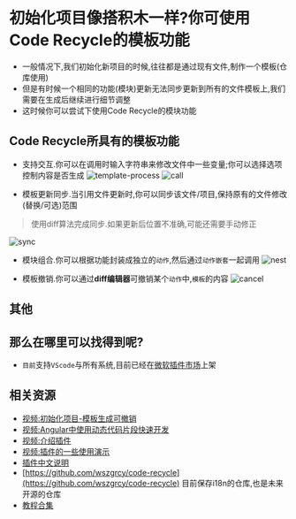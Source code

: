 # 初始化项目像搭积木一样?你可使用Code Recycle的模板功能
- 一般情况下,我们初始化新项目的时候,往往都是通过现有文件,制作一个模板(仓库使用)
- 但是有时候一个相同的功能(模块)更新无法同步更新到所有的文件模板上,我们需要在生成后继续进行细节调整
- 这时候你可以尝试下使用Code Recycle的模块功能
## Code Recycle所具有的模板功能
- 支持交互.你可以在调用时输入字符串来修改文件中一些变量;你可以选择选项控制内容是否生成
![template-process](https://cdn.jsdelivr.net/gh/wszgrcy/code-recycle@1.0.6/doc/image/template/template-process.jpg)
![call](https://cdn.jsdelivr.net/gh/wszgrcy/code-recycle@1.0.6/doc/image/template/template-process.gif)

- 模板更新同步.当引用文件更新时,你可以同步该文件/项目,保持原有的文件修改(替换/可选)范围

> 使用diff算法完成同步.如果更新后位置不准确,可能还需要手动修正

![sync](https://cdn.jsdelivr.net/gh/wszgrcy/code-recycle@1.0.6/doc/image/template/update.webp)
- 模块组合.你可以根据功能封装成独立的`动作`,然后通过`动作嵌套`一起调用
![nest](https://cdn.jsdelivr.net/gh/wszgrcy/code-recycle@1.0.6/doc/image/template/nest.webp)

- 模板撤销.你可以通过**diff编辑器**可撤销某个`动作`中,`模板`的内容
![cancel](https://cdn.jsdelivr.net/gh/wszgrcy/code-recycle@1.0.6/doc/image/template/cancel.webp)

## 其他
## 那么在哪里可以找得到呢?
- `目前`支持`VScode`与所有系统,目前已经在[微软插件市场](https://marketplace.visualstudio.com/items?itemName=LDXCODE.code-recycle)上架 

## 相关资源
- [视频:初始化项目-模板生成可撤销](https://www.bilibili.com/video/BV1pj411L7yQ/) 
- [视频:Angular中使用动态代码片段快速开发](https://www.bilibili.com/video/BV1wc411i7pZ/) 
- [视频:介绍插件](https://www.bilibili.com/video/BV1Nb4y1u7FP/) 
- [视频:插件的一些使用演示](https://www.bilibili.com/video/BV1Vj411J7VZ/) 
- [插件中文说明](https://github.com/wszgrcy/code-recycle/blob/main/doc/README.zh-Hans.md)
- [https://github.com/wszgrcy/code-recycle](https://github.com/wszgrcy/code-recycle) 目前保存i18n的仓库,也是未来开源的仓库
- [教程合集](https://space.bilibili.com/31978940/channel/collectiondetail?sid=1891886)